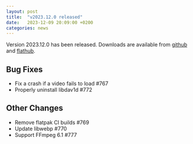 ```yaml
---
layout: post
title:  "v2023.12.0 released"
date:   2023-12-09 20:09:00 +0200
categories: news
---
```

Version 2023.12.0 has been released.
Downloads are available from [github](https://github.com/UltraStar-Deluxe/USDX/releases/tag/v2023.12.0)
and [flathub](https://flathub.org/apps/eu.usdx.UltraStarDeluxe).

## Bug Fixes
* Fix a crash if a video fails to load #767
* Properly uninstall libdav1d #772

## Other Changes
* Remove flatpak CI builds #769
* Update libwebp #770
* Support FFmpeg 6.1 #777
